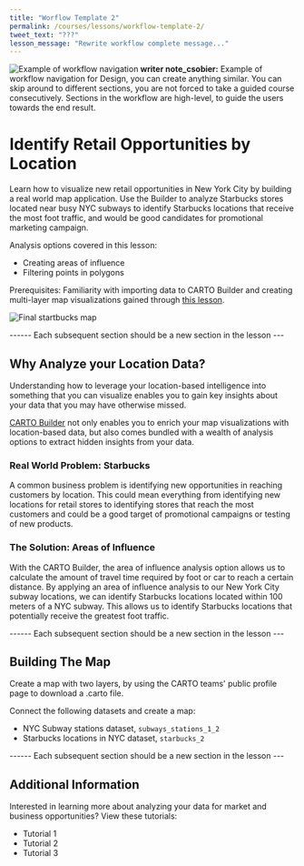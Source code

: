 ```yaml
---
title: "Worflow Template 2"
permalink: /courses/lessons/workflow-template-2/
tweet_text: "???"
lesson_message: "Rewrite workflow complete message..."
---
```

<span class="wrap-border"><img src="/academy/img/lessons/next_in_workflow.jpg" alt="Example of workflow navigation" /></span>
**writer note_csobier:** Example of workflow navigation for Design, you can create anything similar. You can skip around to different sections, you are not forced to take a guided course consecutively. Sections in the workflow are high-level, to guide the users towards the end result.

# Identify Retail Opportunities by Location

Learn how to visualize new retail opportunities in New York City by building a real world map application. Use the Builder to analyze Starbucks stores located near busy NYC subways to identify Starbucks locations that receive the most foot traffic, and would be good candidates for promotional marketing campaign.

Analysis options covered in this lesson:

- Creating areas of influence
- Filtering points in polygons

Prerequisites: Familiarity with importing data to CARTO Builder and creating multi-layer map visualizations gained through [this lesson](tbd).

<span class="wrap-border"><img src="/academy/img/lessons/retail_by_location/final_starbucks_map.jpg" alt="Final startbucks map" /></span>

------ Each subsequent section should be a new section in the lesson ---

## Why Analyze your Location Data?

Understanding how to leverage your location-based intelligence into something that you can visualize enables you to gain key insights about your data that you may have otherwise missed.

[CARTO Builder](https://vimeo.com/173591785) not only enables you to enrich your map visualizations with location-based data, but also comes bundled with a wealth of analysis options to extract hidden insights from your data.

### Real World Problem: Starbucks

A common business problem is identifying new opportunities in reaching customers by location. This could mean everything from identifying new locations for retail stores to identifying stores that reach the most customers and could be a good target of promotional campaigns or testing of new products. 

### The Solution: Areas of Influence

With the CARTO Builder, the area of influence analysis option allows us to calculate the amount of travel time required by foot or car to reach a certain distance. By applying an area of influence analysis to our New York City subway locations, we can identify Starbucks locations located within 100 meters of a NYC subway. This allows us to identify Starbucks locations that potentially receive the greatest foot traffic.

------ Each subsequent section should be a new section in the lesson ---

## Building The Map

Create a map with two layers, by using the CARTO teams' public profile page to download a .carto file.

Connect the following datasets and create a map:
- NYC Subway stations dataset, `subways_stations_1_2`
- Starbucks locations in NYC dataset, `starbucks_2`

------ Each subsequent section should be a new section in the lesson ---

## Additional Information

Interested in learning more about analyzing your data for market and business opportunities? View these tutorials:

- Tutorial 1
- Tutorial 2
- Tutorial 3
